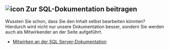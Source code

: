 ## <a name="icon-contribute-to-sql-documentation"></a>![icon](../media/edit-topic-pencil.png) Zur SQL-Dokumentation beitragen
Wussten Sie schon, dass Sie den Inhalt selbst bearbeiten könnten? Hierdurch wird nicht nur unsere Dokumentation besser, sondern Sie werden auch als Mitwirkender an der Seite aufgeführt.
- [Mitwirken an der SQL Server-Dokumentation](https://docs.microsoft.com/sql/sql-server/sql-server-docs-contribute)
